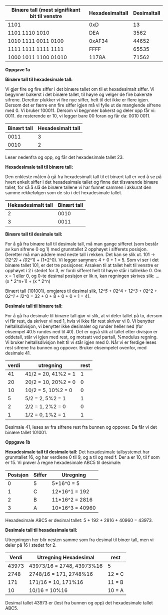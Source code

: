 | **Binære tall (mest signifikant bit til venstre**  |    **Hexadesimaltall**  |  **Desimaltall**|
|------------------------------------------------|---------------------|-------------|
| 1101 |  0xD| 13 |
| 1101 1110 1010 |    DEA  |   3562 |
|1010 1111 0011 0100| 0xAF34 |    44652 |
| 1111 1111 1111 1111| FFFF |   65535 |
| 1000 1011 1100 01010| 1178A |    71562 |

**Oppgave 1a**

**Binære tall til hexadesimale tall:**

Vi gjør fire og fire siffer i det binære tallet om til et hexadesimalt siffer. Vi begynner bakerst i det binære tallet, til høyre og velger de fire bakerste sifrene. Deretter plukker vi fire nye siffer, helt til det ikke er flere igjen. Dersom det er færre enn fire siffer igjen må vi fylle ut de manglende sifrene med 0.
Vi bruker 100011. Dersom vi begynner bakerst og deler opp får vi: 0011. de resterende er 10, vi legger bare 00 foran og får da: 0010 0011.

|**Binært tall** |**Hexadesimalt tall**|
|------------|-------------------|
|0011 |	3 |
|0010 |	2 |

Leser nedenfra og opp, og får det hexadesimale tallet 23.

**Hexadesimale tall til binære tall:**

Den enkleste måten å gå fra hexadesimalt tall til et binært tall er ved å se på hvert enkelt siffer i det hexadesimale tallet og finne det tilsvarende binære tallet, for så å slå de binære tallene vi har funnet sammen i akkurat den samme rekkefølgen som de sto i det hexadesimale tallet.

|Heksadesimalt tall	| Binært tall|
|-------------------|------------|
|2 |0010|
|3 |0011|

**Binære tall til desimale tall:**

For å gå fra binære tall til desimale tall, må man gange sifferet (som består av kun sifrene 0 og 1) med grunntallet 2 opphøyet i sifferets posisjon. Deretter må man addere med neste tall i rekken. Det kan se slik ut. 101 -> (1*2^2) + (0*2^1) + (1*2^0). Vi legger sammen: 4 + 0 + 1 = 5. Som vi ser i det binære tallet 101, er det tre posisjoner. Årsaken til at tallet helt til venstre er opphøyet i 2 i stedet for 3, er fordi sifferet helt til høyre står i tallrekke 0.
Om x = 1 eller 0, og 0-te desimal posisjon er lik n, kan regningen skrives slik: …(x * 2^n+1) + (x * 2^n)

Binært tall (101001), omgjøres til desimal slik, 1*2^5 + 0*2^4 + 1*2^3 + 0*2^2 + 0*2^1 + 1*2^0 =    32 + 0 + 8 + 0 + 0 + 1 = 41.

**Desimale tall til binære tall:**

For å gå fra desimale til binære tall gjør vi slik, at vi deler tallet på to, dersom vi får rest, da skriver vi ned 1, hvis vi ikke får rest skriver vi 0. Vi benytter heltallsdivisjon, vi benytter ikke desimaler og runder heller ned (for eksempel 40.5 rundes ned til 40). Det er også slik at tallet etter divisjon er oddetall, står vi igjen med rest, og motsatt ved partall, %modulus regning. Vi bruker heltallsdivisjon helt til vi står igjen med 0. Når vi er ferdige leses rest sifrene fra bunnen og oppover.
Bruker eksempelet ovenfor, med desimale 41.

|verdi	|utregning	|rest|
|-------|-----------|----|
|41|	41/2 = 20, 41%2 = 1|	1|
|20|	20/2 = 10, 20%2 = 0|	0|
|10|	10/2 = 5, 10%2 = 0|	0|
|5|	5/2 = 2, 5%2 = 1|	1|
|2|	2/2 = 1, 2%2 = 0|	0|
|1|	1/2 = 0, 1%2 = 1|	1|

Desimale 41, leses av fra sifrene rest fra bunnen og oppover. Da får vi det binære tallet 101001.

**Oppgave 1b**

**Hexadesimale tall til desimale tall:**
Det hexadesimale tallsystemet har grunntallet 16, og har verdiene 0 til 9, og a til og med f. Der a er 10, til f som er 15. Vi prøver å regne hexadesimale ABC5 til desimale:

|Posisjon	|Siffer|	Utregning|
|---------|------|-----------|
|0|5|	5*16^0 = 5|
|1|C|	12*16^1 = 192|
|2|B|	11*16^2 = 2816|
|3|A|10*16^3 = 40960|

Hexadesimale ABC5 er desimal tallet:  5 + 192 + 2816 + 40960 = 43973.

**Desimale tall til hexadesimale tall:**

Utregningen her blir nesten samme som fra desimal til binær tall, men vi deler på 16 i stedet for 2.

|Verdi|	Utregning	Hexadesimal| rest|
|-----|----------------------|-----|
|43973|	43973/16 = 2748, 43973%16|	5|
|2748|2748/16 = 171, 2748%16|	12 = C|
|171|	171/16 = 10, 171%16|11 = B|
|10|	10/16 = 10%16|10 = A|

Desimal tallet 43973 er (lest fra bunnen og opp) det hexadesimale tallet ABC5. 




